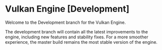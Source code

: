 # Vulkan Engine [Development]

Welcome to the Development branch for the Vulkan Engine. 

The development branch will contain all the latest improvements to the engine, including new features and stability fixes.
For a more smoother experience, the master build remains the most stable version of the engine.

